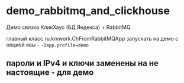 # demo_rabbitmq_and_clickhouse
Демо связка КликХаус (БД Яндекса) + RabbitMQ

главный класс ru.kmwork.ChFromRabbitMQApp
запускать на демо с опцией явы - 
`-Dapp.profile=demo`

## пароли и IPv4 и ключи заменены на не настоящие - для демо

